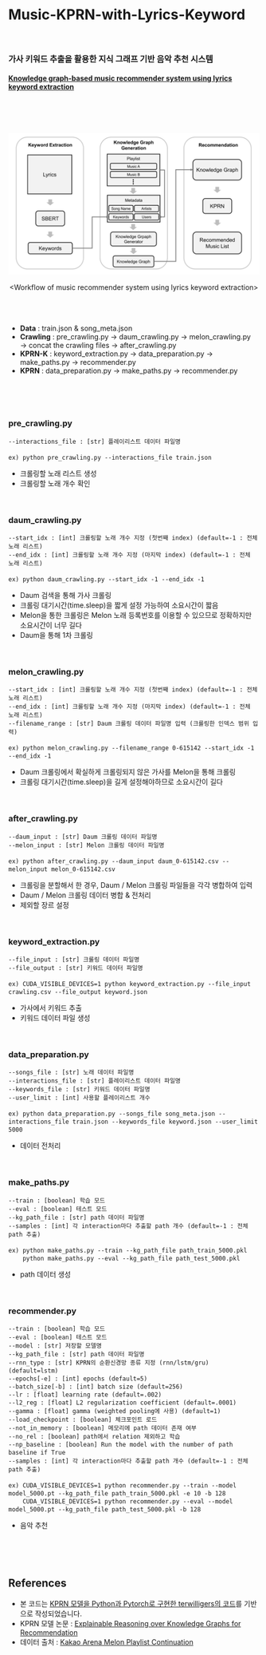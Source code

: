 # Music-KPRN-with-Lyrics-Keyword
<br>

### 가사 키워드 추출을 활용한 지식 그래프 기반 음악 추천 시스템  
#### [Knowledge graph-based music recommender system using lyrics keyword extraction](http://www.kdiss.org/journal/view.html?uid=2864&&vmd=Full)
<br>
<br>
<br>

![workflow](./workflow.jpg)
<div align=center>&lt;Workflow of music recommender system using lyrics keyword extraction&gt;</div>
<br>
<br>
<br>

- **Data** : train.json & song_meta.json
- **Crawling** : pre_crawling.py &#8594; daum_crawling.py &#8594; melon_crawling.py &#8594; concat the crawling files &#8594; after_crawling.py
- **KPRN-K** : keyword_extraction.py &#8594; data_preparation.py &#8594; make_paths.py &#8594; recommender.py
- **KPRN** : data_preparation.py &#8594; make_paths.py &#8594; recommender.py
<br>
<br>
<br>

### pre_crawling.py
    --interactions_file : [str] 플레이리스트 데이터 파일명
    
    ex) python pre_crawling.py --interactions_file train.json

- 크롤링할 노래 리스트 생성
- 크롤링할 노래 개수 확인
<br>

### daum_crawling.py
    --start_idx : [int] 크롤링할 노래 개수 지정 (첫번째 index) (default=-1 : 전체 노래 리스트)
    --end_idx : [int] 크롤링할 노래 개수 지정 (마지막 index) (default=-1 : 전체 노래 리스트)
    
    ex) python daum_crawling.py --start_idx -1 --end_idx -1

- Daum 검색을 통해 가사 크롤링
- 크롤링 대기시간(time.sleep)을 짧게 설정 가능하여 소요시간이 짧음
- Melon을 통한 크롤링은 Melon 노래 등록번호를 이용할 수 있으므로 정확하지만 소요시간이 너무 길다
- Daum을 통해 1차 크롤링
<br>

### melon_crawling.py
    --start_idx : [int] 크롤링할 노래 개수 지정 (첫번째 index) (default=-1 : 전체 노래 리스트)
    --end_idx : [int] 크롤링할 노래 개수 지정 (마지막 index) (default=-1 : 전체 노래 리스트)
    --filename_range : [str] Daum 크롤링 데이터 파일명 입력 (크롤링한 인덱스 범위 입력)
    
    ex) python melon_crawling.py --filename_range 0-615142 --start_idx -1 --end_idx -1

- Daum 크롤링에서 확실하게 크롤링되지 않은 가사를 Melon을 통해 크롤링
- 크롤링 대기시간(time.sleep)을 길게 설정해야하므로 소요시간이 길다
<br>

### after_crawling.py
    --daum_input : [str] Daum 크롤링 데이터 파일명
    --melon_input : [str] Melon 크롤링 데이터 파일명
    
    ex) python after_crawling.py --daum_input daum_0-615142.csv --melon_input melon_0-615142.csv

- 크롤링을 분할해서 한 경우, Daum / Melon 크롤링 파일들을 각각 병합하여 입력
- Daum / Melon 크롤링 데이터 병합 & 전처리
- 제외할 장르 설정
<br>

### keyword_extraction.py
    --file_input : [str] 크롤링 데이터 파일명
    --file_output : [str] 키워드 데이터 파일명
    
    ex) CUDA_VISIBLE_DEVICES=1 python keyword_extraction.py --file_input crawling.csv --file_output keyword.json

- 가사에서 키워드 추출
- 키워드 데이터 파일 생성
<br>

### data_preparation.py
    --songs_file : [str] 노래 데이터 파일명
    --interactions_file : [str] 플레이리스트 데이터 파일명
    --keywords_file : [str] 키워드 데이터 파일명
    --user_limit : [int] 사용할 플레이리스트 개수
    
    ex) python data_preparation.py --songs_file song_meta.json --interactions_file train.json --keywords_file keyword.json --user_limit 5000

- 데이터 전처리
<br>

### make_paths.py
    --train : [boolean] 학습 모드
    --eval : [boolean] 테스트 모드
    --kg_path_file : [str] path 데이터 파일명
    --samples : [int] 각 interaction마다 추출할 path 개수 (default=-1 : 전체 path 추출)
    
    ex) python make_paths.py --train --kg_path_file path_train_5000.pkl
        python make_paths.py --eval --kg_path_file path_test_5000.pkl

- path 데이터 생성
<br>

### recommender.py
    --train : [boolean] 학습 모드
    --eval : [boolean] 테스트 모드
    --model : [str] 저장할 모델명
    --kg_path_file : [str] path 데이터 파일명
    --rnn_type : [str] KPRN의 순환신경망 종류 지정 (rnn/lstm/gru) (default=lstm)
    --epochs[-e] : [int] epochs (default=5)
    --batch_size[-b] : [int] batch size (default=256)
    --lr : [float] learning rate (default=.002)
    --l2_reg : [float] L2 regularization coefficient (default=.0001)
    --gamma : [float] gamma (weighted pooling에 사용) (default=1)
    --load_checkpoint : [boolean] 체크포인트 로드
    --not_in_memory : [boolean] 메모리에 path 데이터 존재 여부
    --no_rel : [boolean] path에서 relation 제외하고 학습
    --np_baseline : [boolean] Run the model with the number of path baseline if True
    --samples : [int] 각 interaction마다 추출할 path 개수 (default=-1 : 전체 path 추출)

    ex) CUDA_VISIBLE_DEVICES=1 python recommender.py --train --model model_5000.pt --kg_path_file path_train_5000.pkl -e 10 -b 128
        CUDA_VISIBLE_DEVICES=1 python recommender.py --eval --model model_5000.pt --kg_path_file path_test_5000.pkl -b 128

- 음악 추천
<br>
<br>
<br>

## References
- 본 코드는 [KPRN 모델을 Python과 Pytorch로 구현한 terwilligers의 코드](https://github.com/terwilligers/knowledge-graph-recommender)를 기반으로 작성되었습니다.  
- KPRN 모델 논문 : [Explainable Reasoning over Knowledge Graphs for Recommendation](https://arxiv.org/abs/1811.04540)  
- 데이터 출처 : [Kakao Arena Melon Playlist Continuation](https://arena.kakao.com/c/8)  
